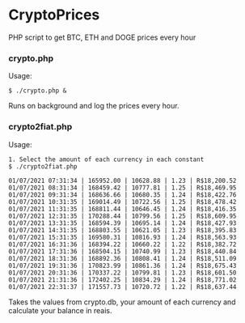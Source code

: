 # CryptoPrices
PHP script to get BTC, ETH and DOGE prices every hour

### crypto.php
Usage:

```$ ./crypto.php &```

Runs on background and log the prices every hour.

### crypto2fiat.php
Usage:
```
1. Select the amount of each currency in each constant
$ ./crypto2fiat.php

01/07/2021 07:31:34 | 165952.00 | 10628.88 | 1.23 | R$18,200.52
01/07/2021 08:31:34 | 168459.42 | 10777.81 | 1.25 | R$18,469.95
01/07/2021 09:31:34 | 168636.66 | 10680.35 | 1.24 | R$18,422.76
01/07/2021 10:31:35 | 169014.49 | 10722.56 | 1.25 | R$18,478.42
01/07/2021 11:31:35 | 168811.44 | 10646.45 | 1.24 | R$18,416.35
01/07/2021 12:31:35 | 170288.44 | 10799.56 | 1.25 | R$18,609.95
01/07/2021 13:31:35 | 168594.39 | 10695.14 | 1.24 | R$18,427.93
01/07/2021 14:31:35 | 168803.55 | 10621.05 | 1.23 | R$18,395.83
01/07/2021 15:31:35 | 169580.31 | 10816.93 | 1.24 | R$18,563.93
01/07/2021 16:31:36 | 168394.22 | 10660.22 | 1.22 | R$18,382.72
01/07/2021 17:31:36 | 168504.15 | 10740.99 | 1.23 | R$18,440.84
01/07/2021 18:31:36 | 168892.36 | 10808.41 | 1.24 | R$18,511.09
01/07/2021 19:31:36 | 170823.99 | 10861.36 | 1.24 | R$18,675.43
01/07/2021 20:31:36 | 170337.22 | 10799.81 | 1.23 | R$18,601.50
01/07/2021 21:31:36 | 172402.25 | 10834.29 | 1.24 | R$18,771.02
01/07/2021 22:31:37 | 171557.73 | 10720.72 | 1.22 | R$18,637.44
```

Takes the values from crypto.db, your amount of each currency and calculate your balance in reais.
